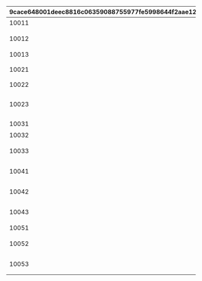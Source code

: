 |9cace648001deec8816c06359088755977fe5998644f2aae122aea8b1dc37cc1|a52993bc7359b8a7f2b8a2d950a89bf409c8194a1e99c8fe594575069e2f31a5|b2f0c5255a349f2289f04a5d2695dbc8ed67fb40808081a02627e55a6e93136b|f966dfcb7d31103153927d0d5f63ae33da083b23087de158f756cf558020655d|
| --- | --- | --- | --- |
|10011|【加速】4以上：\nＴＰ上昇＋30\n重複可能の行動速度＋100％\n|1|4|
|10012|【加速】9以上：\nユニオンバースト発動時に【烈風】＋１（最大99）\n20秒ごとに物理/魔法与ダメアップフィールド展開\n（【烈風】数×1％）\n|1|9|
|10013|【加速】15以上：\n9秒ごとにＴＰ1000回復\n|1|15|
|10021|【弱体】4以上：\n敵全体に黒炎付与（毎秒1万ダメージ、毎回5％ずつダメージ上昇）\n|2|4|
|10022|【弱体】9以上：\n敵への継続ダメージ＋1000％（最大50万ダメージ）\n|2|9|
|10023|【弱体】15以上：\n弱体効果数に応じて敵の被ダメアップ（対象の弱体効果数\n×50％、最大＋500％）\nさらに敵への継続ダメージ＋1000％（最大50万ダメージ）\n|2|15|
|10031|【会心】4以上：\n物理/魔法クリダメ＋100％\n|3|4|
|10032|【会心】9以上：\n物理/魔法クリティカル＋2000\n|3|9|
|10033|【会心】15以上：\nクリティカルヒット時【看破】＋１（最大99）\n20秒ごとにランダムな敵１体に固定ダメージ×５回\n（毎回5万＋対象の【看破】数×5万ダメージ）\n|3|15|
|10041|【強化】4以上：\nバトル開始20秒後、物理/魔法攻撃力アップフィールド展開（現在値＋30％）\n敵へのダメージ減衰量緩和\n|4|4|
|10042|【強化】9以上：\nさらにバトル開始40秒後、物理/魔法攻撃力アップフィールド展開（現在値＋50％）\nさらに敵へのダメージ減衰量緩和\n|4|9|
|10043|【強化】15以上：\nさらにバトル開始60秒後、物理/魔法攻撃力アップフィールド展開（現在値＋70％）\nさらに敵へのダメージ減衰量緩和\n|4|15|
|10051|【守備】4以上：\n全ダメージ33％カット\n|5|4|
|10052|【守備】9以上：\n15秒ごとに前から敵１体に物理と魔法固定ダメージ\n（味方全体の現在ＨＰ合計×200ダメージ）\n|5|9|
|10053|【守備】15以上：\n15秒ごとに物理/魔法与ダメアップフィールド展開\n（味方全体の現在ＨＰ合計×0.0001％、最大200％）\n|5|15|